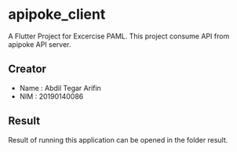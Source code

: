# apipoke_client

A Flutter Project for Excercise PAML. This project consume API from apipoke API server.

## Creator
- Name : Abdil Tegar Arifin
- NIM : 20190140086

## Result
Result of running this application can be opened in the folder result.

